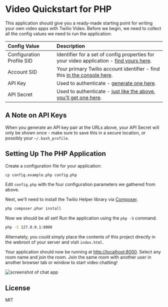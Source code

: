 # Video Quickstart for PHP

This application should give you a ready-made starting point for writing your
own video apps with Twilio Video. Before we begin, we need to collect
all the config values we need to run the application:

| Config Value  | Description |
| :-------------  |:------------- |
Configuration Profile SID | Identifier for a set of config properties for your video application - [find yours here](https://www.twilio.com/console/video/profiles).
Account SID | Your primary Twilio account identifier - find this [in the console here](https://www.twilio.com/console).
API Key | Used to authenticate - [generate one here](https://www.twilio.com/console/video/dev-tools/api-keys).
API Secret | Used to authenticate - [just like the above, you'll get one here](https://www.twilio.com/console/video/dev-tools/api-keys).

## A Note on API Keys

When you generate an API key pair at the URLs above, your API Secret will only
be shown once - make sure to save this in a secure location, 
or possibly your `~/.bash_profile`.

## Setting Up The PHP Application

Create a configuration file for your application:

```bash
cp config.example.php config.php
```

Edit `config.php` with the four configuration parameters we gathered from above.

Next, we'll need to install the Twilio Helper library via [Composer](https://getcomposer.org/).

```bash
php composer.phar install
```

Now we should be all set! Run the application using the `php -S` command.

```bash
php -S 127.0.0.1:8000
```

Alternately, you could simply place the contents of this project directly in the
webroot of your server and visit `index.html`.

Your application should now be running at [http://localhost:8000](http://localhost:8000).
Select any room name and join the room. Join the same room with another user in another browser tab or window to start video chatting!

![screenshot of chat app](https://s3.amazonaws.com/com.twilio.prod.twilio-docs/images/video2.original.png)

## License

MIT
